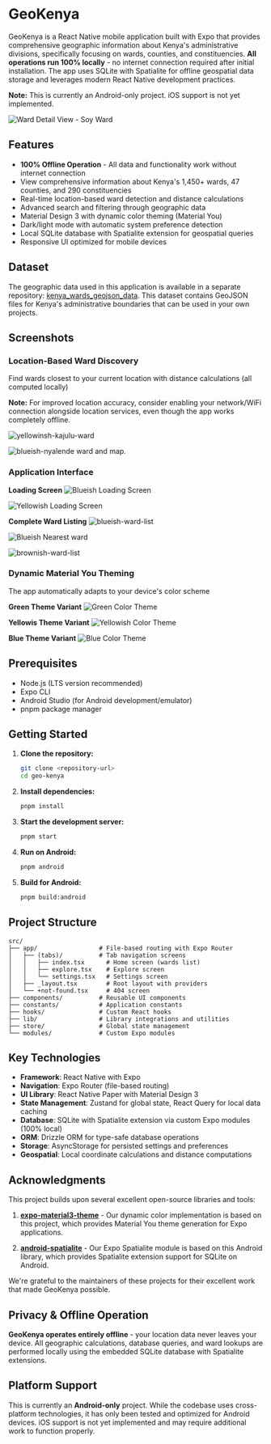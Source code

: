 # GeoKenya

GeoKenya is a React Native mobile application built with Expo that provides comprehensive geographic information about Kenya's administrative divisions, specifically focusing on wards, counties, and constituencies. **All operations run 100% locally** - no internet connection required after initial installation. The app uses SQLite with Spatialite for offline geospatial data storage and leverages modern React Native development practices.

**Note:** This is currently an Android-only project. iOS support is not yet implemented.

![Ward Detail View - Soy Ward](https://github.com/tigawanna/geo-kenya/raw/4bab15a993660254634b55b58a34fd6e71a08072/docs/soy-ward.jpg)

## Features

- **100% Offline Operation** - All data and functionality work without internet connection
- View comprehensive information about Kenya's 1,450+ wards, 47 counties, and 290 constituencies
- Real-time location-based ward detection and distance calculations
- Advanced search and filtering through geographic data
- Material Design 3 with dynamic color theming (Material You)
- Dark/light mode with automatic system preference detection
- Local SQLite database with Spatialite extension for geospatial queries
- Responsive UI optimized for mobile devices

## Dataset

The geographic data used in this application is available in a separate repository: [kenya_wards_geojson_data](https://github.com/tigawanna/kenya_wards_geojson_data). This dataset contains GeoJSON files for Kenya's administrative boundaries that can be used in your own projects.

## Screenshots

### Location-Based Ward Discovery
Find wards closest to your current location with distance calculations (all computed locally)

**Note:** For improved location accuracy, consider enabling your network/WiFi connection alongside location services, even though the app works completely offline.

![yellowinsh-kajulu-ward](https://github.com/tigawanna/geo-kenya/raw/478368af31c74a993e8e9e88f406dc260f30e1ce/docs/yellowinsh-kajulu-ward.jpg)

![blueish-nyalende ward and map.](https://github.com/tigawanna/geo-kenya/blob/master/docs/reddish-kyamatu-ward.jpg)

### Application Interface

**Loading Screen**
![Blueish Loading Screen](https://github.com/tigawanna/geo-kenya/raw/478368af31c74a993e8e9e88f406dc260f30e1ce/docs/blueish-loading-screen.jpg)

![Yellowish Loading Screen](https://github.com/tigawanna/geo-kenya/raw/478368af31c74a993e8e9e88f406dc260f30e1ce/docs/yellowish-loading-screen.jpg)


**Complete Ward Listing**
![blueish-ward-list](https://github.com/tigawanna/geo-kenya/raw/478368af31c74a993e8e9e88f406dc260f30e1ce/docs/blueish-ward-list.jpg)

![Blueish Nearest ward](https://github.com/tigawanna/geo-kenya/raw/478368af31c74a993e8e9e88f406dc260f30e1ce/docs/blueish-nearest-wards.jpg)

![brownish-ward-list](https://github.com/tigawanna/geo-kenya/raw/478368af31c74a993e8e9e88f406dc260f30e1ce/docs/brownish-ward-list.jpg)

### Dynamic Material You Theming
The app automatically adapts to your device's color scheme

**Green Theme Variant**
![Green Color Theme](https://github.com/tigawanna/geo-kenya/raw/478368af31c74a993e8e9e88f406dc260f30e1ce/docs/greenish-theme.jpg)

**Yellowis Theme Variant**
![Yellowish Color Theme](https://github.com/tigawanna/geo-kenya/raw/478368af31c74a993e8e9e88f406dc260f30e1ce/docs/yellowish-theme.jpg)

**Blue Theme Variant**
![Blue Color Theme](https://github.com/tigawanna/geo-kenya/raw/478368af31c74a993e8e9e88f406dc260f30e1ce/docs/purpleish-theme.jpg)

## Prerequisites

- Node.js (LTS version recommended)
- Expo CLI
- Android Studio (for Android development/emulator)
- pnpm package manager

## Getting Started

1. **Clone the repository:**

   ```bash
   git clone <repository-url>
   cd geo-kenya
   ```

2. **Install dependencies:**

   ```bash
   pnpm install
   ```

3. **Start the development server:**

   ```bash
   pnpm start
   ```

4. **Run on Android:**

   ```bash
   pnpm android
   ```

5. **Build for Android:**
   ```bash
   pnpm build:android
   ```

## Project Structure

```
src/
├── app/                 # File-based routing with Expo Router
│   ├── (tabs)/          # Tab navigation screens
│   │   ├── index.tsx      # Home screen (wards list)
│   │   ├── explore.tsx    # Explore screen
│   │   └── settings.tsx   # Settings screen
│   ├── _layout.tsx        # Root layout with providers
│   └── +not-found.tsx     # 404 screen
├── components/          # Reusable UI components
├── constants/           # Application constants
├── hooks/               # Custom React hooks
├── lib/                 # Library integrations and utilities
├── store/               # Global state management
└── modules/             # Custom Expo modules
```

## Key Technologies

- **Framework**: React Native with Expo
- **Navigation**: Expo Router (file-based routing)
- **UI Library**: React Native Paper with Material Design 3
- **State Management**: Zustand for global state, React Query for local data caching
- **Database**: SQLite with Spatialite extension via custom Expo modules (100% local)
- **ORM**: Drizzle ORM for type-safe database operations
- **Storage**: AsyncStorage for persisted settings and preferences
- **Geospatial**: Local coordinate calculations and distance computations

## Acknowledgments

This project builds upon several excellent open-source libraries and tools:

1. **[expo-material3-theme](https://github.com/pchmn/expo-material3-theme)** - Our dynamic color implementation is based on this project, which provides Material You theme generation for Expo applications.

2. **[android-spatialite](https://github.com/ev-map/android-spatialite)** - Our Expo Spatialite module is based on this Android library, which provides Spatialite extension support for SQLite on Android.

We're grateful to the maintainers of these projects for their excellent work that made GeoKenya possible.

## Privacy & Offline Operation

**GeoKenya operates entirely offline** - your location data never leaves your device. All geographic calculations, database queries, and ward lookups are performed locally using the embedded SQLite database with Spatialite extensions.

## Platform Support

This is currently an **Android-only** project. While the codebase uses cross-platform technologies, it has only been tested and optimized for Android devices. iOS support is not yet implemented and may require additional work to function properly.





